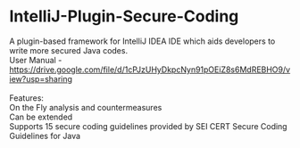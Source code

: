 # IntelliJ-Plugin-Secure-Coding
A plugin-based framework for IntelliJ IDEA IDE which aids developers to write more secured Java codes.
<br>User Manual - https://drive.google.com/file/d/1cPJzUHyDkpcNyn91pOEiZ8s6MdREBHO9/view?usp=sharing
<br><br>
Features:
<br>
On the Fly analysis and countermeasures
<br>
Can be extended
<br>
Supports 15 secure coding guidelines provided by SEI CERT Secure Coding Guidelines for Java
